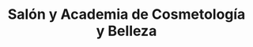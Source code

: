 ---
title: "Salón y Academia de Cosmetología y Belleza"
url: /zona-19-ciudad-de-guatemala/salon-y-academia-de-cosmetologia-y-belleza/
shop: Kosmetik
---